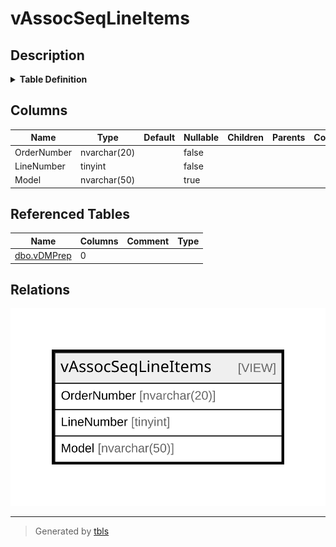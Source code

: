 # vAssocSeqLineItems

## Description

<details>
<summary><strong>Table Definition</strong></summary>

```sql
CREATE VIEW [dbo].[vAssocSeqLineItems]
AS
SELECT     OrderNumber, LineNumber, Model
FROM         dbo.vDMPrep
WHERE     (FiscalYear = '2013')

```

</details>

## Columns

| Name | Type | Default | Nullable | Children | Parents | Comment |
| ---- | ---- | ------- | -------- | -------- | ------- | ------- |
| OrderNumber | nvarchar(20) |  | false |  |  |  |
| LineNumber | tinyint |  | false |  |  |  |
| Model | nvarchar(50) |  | true |  |  |  |

## Referenced Tables

| Name | Columns | Comment | Type |
| ---- | ------- | ------- | ---- |
| [dbo.vDMPrep](dbo.vDMPrep.md) | 0 |  |  |

## Relations

![er](vAssocSeqLineItems.svg)

---

> Generated by [tbls](https://github.com/k1LoW/tbls)
